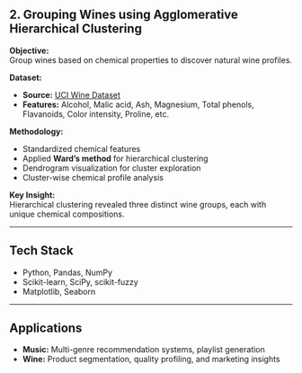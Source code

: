 ## 2. Grouping Wines using Agglomerative Hierarchical Clustering

**Objective:**  
Group wines based on chemical properties to discover natural wine profiles.

**Dataset:**  
- **Source:** [UCI Wine Dataset](https://archive.ics.uci.edu/ml/datasets/wine)  
- **Features:** Alcohol, Malic acid, Ash, Magnesium, Total phenols, Flavanoids, Color intensity, Proline, etc.  

**Methodology:**  
- Standardized chemical features  
- Applied **Ward’s method** for hierarchical clustering  
- Dendrogram visualization for cluster exploration  
- Cluster-wise chemical profile analysis  

**Key Insight:**  
Hierarchical clustering revealed three distinct wine groups, each with unique chemical compositions.

---

## Tech Stack
- Python, Pandas, NumPy  
- Scikit-learn, SciPy, scikit-fuzzy  
- Matplotlib, Seaborn  

---

## Applications
- **Music:** Multi-genre recommendation systems, playlist generation  
- **Wine:** Product segmentation, quality profiling, and marketing insights 
